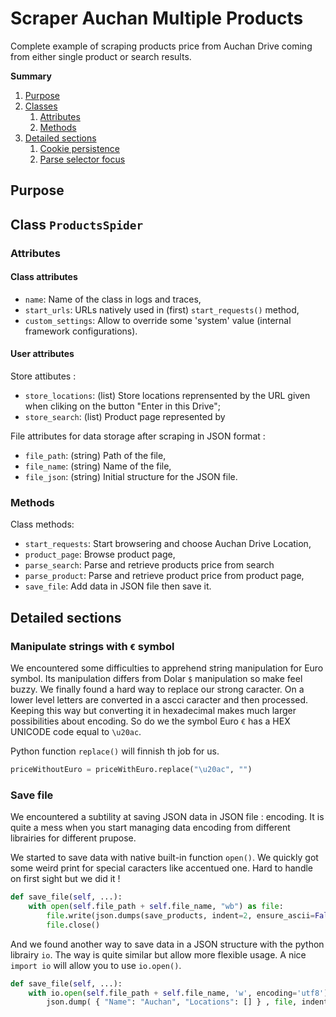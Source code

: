 # Scraper Auchan Multiple Products
Complete example of scraping products price from Auchan Drive coming from either single product or search results.

**Summary**
1. [Purpose](#purpose)
1. [Classes](#classes)
   1. [Attributes](#attributes)
   1. [Methods](#methods)
1. [Detailed sections](#)
   1. [Cookie persistence](#cookie-persistence)
   1. [Parse selector focus](#parse-selector-focus)

## Purpose

## Class `ProductsSpider`

### Attributes

#### Class attributes
* `name`: Name of the class in logs and traces,
* `start_urls`: URLs natively used in (first) `start_requests()` method,
* `custom_settings`: Allow to override some 'system' value (internal framework configurations).

#### User attributes
Store attibutes :
* `store_locations`: (list) Store locations reprensented by the URL given when cliking on the button "Enter in this Drive";
* `store_search`: (list) Product page represented by 

File attributes for data storage after scraping in JSON format :
* `file_path`: (string) Path of the file,
* `file_name`: (string) Name of the file,
* `file_json`: (string) Initial structure for the JSON file.

### Methods

Class methods:
* `start_requests`: Start browsering and choose Auchan Drive Location,
* `product_page`: Browse product page,
* `parse_search`: Parse and retrieve products price from search
* `parse_product`: Parse and retrieve product price from product page,
* `save_file`: Add data in JSON file then save it.


## Detailed sections

### Manipulate strings with `€` symbol

We encountered some difficulties to apprehend string manipulation for Euro symbol. Its manipulation differs from Dolar `$` manipulation so make feel buzzy.
We finally found a hard way to replace our strong caracter. On a lower level letters are converted in a ascci caracter and then processed. Keeping this way but converting it in hexadecimal makes much larger possibilities about encoding. So do we the symbol Euro `€` has a HEX UNICODE code equal to `\u20ac`.

Python function `replace()` will finnish th job for us.

```py
priceWithoutEuro = priceWithEuro.replace("\u20ac", "")
```


### Save file

We encountered a subtility at saving JSON data in JSON file : encoding. It is quite a mess when you start managing data encoding from different librairies for different prupose.

We started to save data with native built-in function `open()`. We quickly got some weird print for special caracters like accentued one. Hard to handle on first sight but we did it !

```py
def save_file(self, ...):
    with open(self.file_path + self.file_name, "wb") as file:
        file.write(json.dumps(save_products, indent=2, ensure_ascii=False).encode('utf8'))
        file.close()
```

And we found another way to save data in a JSON structure with the python librairy `io`. The way is quite similar but allow more flexible usage. A nice `import io` will allow you to use `io.open()`.

```py
def save_file(self, ...):
    with io.open(self.file_path + self.file_name, 'w', encoding='utf8') as file:
        json.dump( { "Name": "Auchan", "Locations": [] } , file, indent=2, ensure_ascii=False)
```
